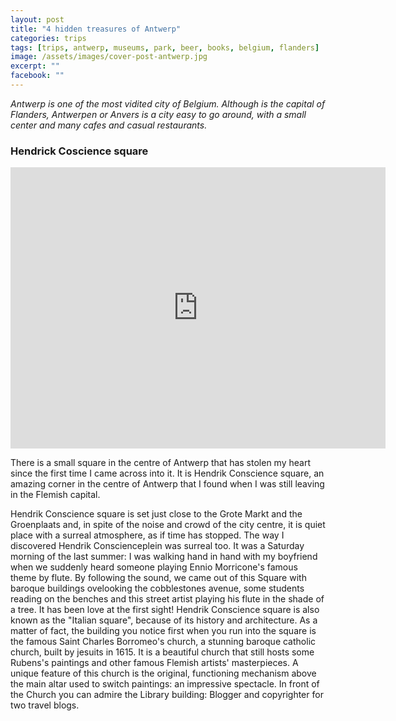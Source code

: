 ```yaml
---
layout: post
title: "4 hidden treasures of Antwerp"
categories: trips
tags: [trips, antwerp, museums, park, beer, books, belgium, flanders]
image: /assets/images/cover-post-antwerp.jpg
excerpt: ""
facebook: ""
---
```


_Antwerp is one of the most vidited city of Belgium. Although is the capital of Flanders, Antwerpen or Anvers is a city easy to go around, with a small center and many cafes and casual restaurants._

### Hendrick Coscience square

<iframe src="https://www.google.com/maps/embed?pb=!1m18!1m12!1m3!1d2498.889352199003!2d4.402057415668521!3d51.22111393941572!2m3!1f0!2f0!3f0!3m2!1i1024!2i768!4f13.1!3m3!1m2!1s0x47c3f6f7f4f45f75%3A0xf238f0591cd90e99!2sHendrik+Conscienceplein%2C+2000+Antwerpen%2C+Belgio!5e0!3m2!1sit!2sie!4v1512414449242" width="600" height="450" frameborder="0" style="border:0" allowfullscreen></iframe>

There is a small square in the centre of Antwerp that has stolen my heart since the first time I came across into it. It is Hendrik Conscience square, an amazing corner in the centre of Antwerp that I found when I was still leaving in the Flemish capital.


Hendrik Conscience square is set just close to the Grote Markt and the Groenplaats and, in spite of the noise and crowd of the city centre, it is quiet place with a surreal atmosphere, as if time has stopped.
The way I discovered Hendrik Conscienceplein was surreal too. It was a Saturday morning of the last summer: I was walking hand in hand with my boyfriend when we suddenly heard someone playing Ennio Morricone's famous theme by flute. By following the sound, we came out of this Square with baroque buildings ovelooking the cobblestones avenue, some students reading on the benches and this street artist playing his flute in the shade of a tree. It has been love at the first sight!
Hendrik Conscience square is also known as the "Italian square", because of its history and architecture. As a matter of fact, the building you notice first when you run into the square is the famous Saint Charles Borromeo's church, a stunning baroque catholic church, built  by jesuits in 1615. It is a beautiful church that still hosts some Rubens's paintings and other famous Flemish artists' masterpieces.
A unique feature of this church is the original, functioning mechanism above the main altar used to switch paintings: an impressive spectacle.
In front of the Church you can admire the Library building:  Blogger and copyrighter for two travel blogs.
